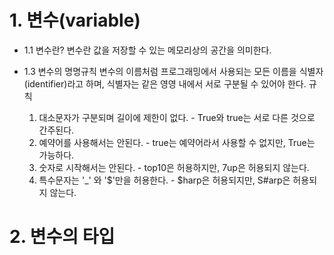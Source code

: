 # 1. 변수(variable)

* 1.1 변수란?
  변수란 값을 저장할 수 있는 메모리상의 공간을 의미한다.

* 1.3 변수의 명명규칙
  변수의 이름처럼 프로그래밍에서 사용되는 모든 이름을 식별자(identifier)라고 하며, 식별자는 같은 영영 내에서 서로 구분될 수 있어야 한다.
  규칙
  1. 대소문자가 구분되며 길이에 제한이 없다. - True와 true는 서로 다른 것으로 간주된다.
  2. 예약어를 사용해서는 안된다. - true는 예약어라서 사용할 수 없지만, True는 가능하다.
  3. 숫자로 시작해서는 안된다. - top10은 허용하지만, 7up은 허용되지 않는다.
  4. 특수문자는 '_' 와 '$'만을 허용한다. - $harp은 허용되지만, S#arp은 허용되지 않는다.
 
# 2. 변수의 타입
  
